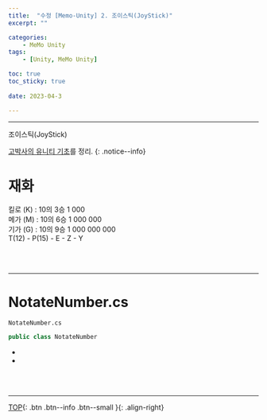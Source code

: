 ```yaml
---
title:  "수정 [Memo-Unity] 2. 조이스틱(JoyStick)"
excerpt: ""

categories:
    - MeMo Unity
tags:
    - [Unity, MeMo Unity]

toc: true
toc_sticky: true
 
date: 2023-04-3

---
```

- - -
조이스틱(JoyStick)

[고박사의 유니티 기초](https://www.inflearn.com/course/%EA%B3%A0%EB%B0%95%EC%82%AC-%EC%9C%A0%EB%8B%88%ED%8B%B0-%EA%B8%B0%EC%B4%88/dashboard)를 정리. 
{: .notice--info}


# 재화

킬로 (K) : 10의 3승 1 000  
메가 (M) : 10의 6승 1 000 000  
기가 (G) : 10의 9승 1 000 000 000  
T(12) - P(15) - E - Z - Y  

<br><br>

---
#   NotateNumber.cs

<div class="notice--primary" markdown="1"> 

`NotateNumber.cs`
  ```c# 
public class NotateNumber

  ```
-   
-   
</div>



<br><br>

---

[TOP](#){: .btn .btn--info .btn--small }{: .align-right}